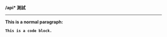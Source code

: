 <strong>/api* 測試<strong>
***
<p>This is a normal paragraph:</p>

<pre><code>This is a code block.
</code></pre>
